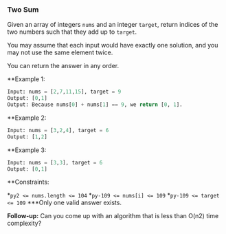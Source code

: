 ### Two Sum
Given an array of integers `nums` and an integer `target`, return indices of the two numbers such that they add up to `target`.

You may assume that each input would have exactly one solution, and you may not use the same element twice.

You can return the answer in any order.

 

**Example 1:
```py
Input: nums = [2,7,11,15], target = 9
Output: [0,1]
Output: Because nums[0] + nums[1] == 9, we return [0, 1].
```
**Example 2:
```py
Input: nums = [3,2,4], target = 6
Output: [1,2]
```
**Example 3:
```py
Input: nums = [3,3], target = 6
Output: [0,1]
```

**Constraints:

*```py2 <= nums.length <= 104```
*```py-109 <= nums[i] <= 109```
*```py-109 <= target <= 109```
***Only one valid answer exists.
 

**Follow-up:** Can you come up with an algorithm that is less than O(n2) time complexity?
